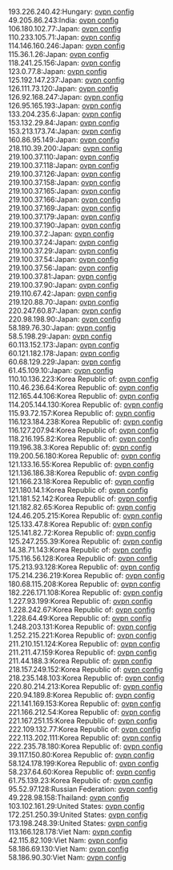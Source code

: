 193.226.240.42:Hungary: [ovpn config](vpn/193_226_240_42.ovpn)  
49.205.86.243:India: [ovpn config](vpn/49_205_86_243.ovpn)  
106.180.102.77:Japan: [ovpn config](vpn/106_180_102_77.ovpn)  
110.233.105.71:Japan: [ovpn config](vpn/110_233_105_71.ovpn)  
114.146.160.246:Japan: [ovpn config](vpn/114_146_160_246.ovpn)  
115.36.1.26:Japan: [ovpn config](vpn/115_36_1_26.ovpn)  
118.241.25.156:Japan: [ovpn config](vpn/118_241_25_156.ovpn)  
123.0.77.8:Japan: [ovpn config](vpn/123_0_77_8.ovpn)  
125.192.147.237:Japan: [ovpn config](vpn/125_192_147_237.ovpn)  
126.111.73.120:Japan: [ovpn config](vpn/126_111_73_120.ovpn)  
126.92.168.247:Japan: [ovpn config](vpn/126_92_168_247.ovpn)  
126.95.165.193:Japan: [ovpn config](vpn/126_95_165_193.ovpn)  
133.204.235.6:Japan: [ovpn config](vpn/133_204_235_6.ovpn)  
153.132.29.84:Japan: [ovpn config](vpn/153_132_29_84.ovpn)  
153.213.173.74:Japan: [ovpn config](vpn/153_213_173_74.ovpn)  
160.86.95.149:Japan: [ovpn config](vpn/160_86_95_149.ovpn)  
218.110.39.200:Japan: [ovpn config](vpn/218_110_39_200.ovpn)  
219.100.37.110:Japan: [ovpn config](vpn/219_100_37_110.ovpn)  
219.100.37.118:Japan: [ovpn config](vpn/219_100_37_118.ovpn)  
219.100.37.126:Japan: [ovpn config](vpn/219_100_37_126.ovpn)  
219.100.37.158:Japan: [ovpn config](vpn/219_100_37_158.ovpn)  
219.100.37.165:Japan: [ovpn config](vpn/219_100_37_165.ovpn)  
219.100.37.166:Japan: [ovpn config](vpn/219_100_37_166.ovpn)  
219.100.37.169:Japan: [ovpn config](vpn/219_100_37_169.ovpn)  
219.100.37.179:Japan: [ovpn config](vpn/219_100_37_179.ovpn)  
219.100.37.190:Japan: [ovpn config](vpn/219_100_37_190.ovpn)  
219.100.37.2:Japan: [ovpn config](vpn/219_100_37_2.ovpn)  
219.100.37.24:Japan: [ovpn config](vpn/219_100_37_24.ovpn)  
219.100.37.29:Japan: [ovpn config](vpn/219_100_37_29.ovpn)  
219.100.37.54:Japan: [ovpn config](vpn/219_100_37_54.ovpn)  
219.100.37.56:Japan: [ovpn config](vpn/219_100_37_56.ovpn)  
219.100.37.81:Japan: [ovpn config](vpn/219_100_37_81.ovpn)  
219.100.37.90:Japan: [ovpn config](vpn/219_100_37_90.ovpn)  
219.110.67.42:Japan: [ovpn config](vpn/219_110_67_42.ovpn)  
219.120.88.70:Japan: [ovpn config](vpn/219_120_88_70.ovpn)  
220.247.60.87:Japan: [ovpn config](vpn/220_247_60_87.ovpn)  
220.98.198.90:Japan: [ovpn config](vpn/220_98_198_90.ovpn)  
58.189.76.30:Japan: [ovpn config](vpn/58_189_76_30.ovpn)  
58.5.198.29:Japan: [ovpn config](vpn/58_5_198_29.ovpn)  
60.113.152.173:Japan: [ovpn config](vpn/60_113_152_173.ovpn)  
60.121.182.178:Japan: [ovpn config](vpn/60_121_182_178.ovpn)  
60.68.129.229:Japan: [ovpn config](vpn/60_68_129_229.ovpn)  
61.45.109.10:Japan: [ovpn config](vpn/61_45_109_10.ovpn)  
110.10.136.223:Korea Republic of: [ovpn config](vpn/110_10_136_223.ovpn)  
110.46.236.64:Korea Republic of: [ovpn config](vpn/110_46_236_64.ovpn)  
112.165.44.106:Korea Republic of: [ovpn config](vpn/112_165_44_106.ovpn)  
114.205.144.130:Korea Republic of: [ovpn config](vpn/114_205_144_130.ovpn)  
115.93.72.157:Korea Republic of: [ovpn config](vpn/115_93_72_157.ovpn)  
116.123.184.238:Korea Republic of: [ovpn config](vpn/116_123_184_238.ovpn)  
116.127.207.94:Korea Republic of: [ovpn config](vpn/116_127_207_94.ovpn)  
118.216.195.82:Korea Republic of: [ovpn config](vpn/118_216_195_82.ovpn)  
119.196.38.3:Korea Republic of: [ovpn config](vpn/119_196_38_3.ovpn)  
119.200.56.180:Korea Republic of: [ovpn config](vpn/119_200_56_180.ovpn)  
121.133.16.55:Korea Republic of: [ovpn config](vpn/121_133_16_55.ovpn)  
121.136.186.38:Korea Republic of: [ovpn config](vpn/121_136_186_38.ovpn)  
121.166.23.18:Korea Republic of: [ovpn config](vpn/121_166_23_18.ovpn)  
121.180.14.1:Korea Republic of: [ovpn config](vpn/121_180_14_1.ovpn)  
121.181.52.142:Korea Republic of: [ovpn config](vpn/121_181_52_142.ovpn)  
121.182.82.65:Korea Republic of: [ovpn config](vpn/121_182_82_65.ovpn)  
124.46.205.215:Korea Republic of: [ovpn config](vpn/124_46_205_215.ovpn)  
125.133.47.8:Korea Republic of: [ovpn config](vpn/125_133_47_8.ovpn)  
125.141.82.72:Korea Republic of: [ovpn config](vpn/125_141_82_72.ovpn)  
125.247.255.39:Korea Republic of: [ovpn config](vpn/125_247_255_39.ovpn)  
14.38.71.143:Korea Republic of: [ovpn config](vpn/14_38_71_143.ovpn)  
175.116.56.128:Korea Republic of: [ovpn config](vpn/175_116_56_128.ovpn)  
175.213.93.128:Korea Republic of: [ovpn config](vpn/175_213_93_128.ovpn)  
175.214.236.219:Korea Republic of: [ovpn config](vpn/175_214_236_219.ovpn)  
180.68.115.208:Korea Republic of: [ovpn config](vpn/180_68_115_208.ovpn)  
182.226.171.108:Korea Republic of: [ovpn config](vpn/182_226_171_108.ovpn)  
1.227.93.199:Korea Republic of: [ovpn config](vpn/1_227_93_199.ovpn)  
1.228.242.67:Korea Republic of: [ovpn config](vpn/1_228_242_67.ovpn)  
1.228.64.49:Korea Republic of: [ovpn config](vpn/1_228_64_49.ovpn)  
1.248.203.131:Korea Republic of: [ovpn config](vpn/1_248_203_131.ovpn)  
1.252.215.221:Korea Republic of: [ovpn config](vpn/1_252_215_221.ovpn)  
211.210.151.124:Korea Republic of: [ovpn config](vpn/211_210_151_124.ovpn)  
211.211.47.159:Korea Republic of: [ovpn config](vpn/211_211_47_159.ovpn)  
211.44.188.3:Korea Republic of: [ovpn config](vpn/211_44_188_3.ovpn)  
218.157.249.152:Korea Republic of: [ovpn config](vpn/218_157_249_152.ovpn)  
218.235.148.103:Korea Republic of: [ovpn config](vpn/218_235_148_103.ovpn)  
220.80.214.213:Korea Republic of: [ovpn config](vpn/220_80_214_213.ovpn)  
220.94.189.8:Korea Republic of: [ovpn config](vpn/220_94_189_8.ovpn)  
221.141.169.153:Korea Republic of: [ovpn config](vpn/221_141_169_153.ovpn)  
221.166.212.54:Korea Republic of: [ovpn config](vpn/221_166_212_54.ovpn)  
221.167.251.15:Korea Republic of: [ovpn config](vpn/221_167_251_15.ovpn)  
222.109.132.77:Korea Republic of: [ovpn config](vpn/222_109_132_77.ovpn)  
222.113.202.111:Korea Republic of: [ovpn config](vpn/222_113_202_111.ovpn)  
222.235.78.180:Korea Republic of: [ovpn config](vpn/222_235_78_180.ovpn)  
39.117.150.80:Korea Republic of: [ovpn config](vpn/39_117_150_80.ovpn)  
58.124.178.199:Korea Republic of: [ovpn config](vpn/58_124_178_199.ovpn)  
58.237.64.60:Korea Republic of: [ovpn config](vpn/58_237_64_60.ovpn)  
61.75.139.23:Korea Republic of: [ovpn config](vpn/61_75_139_23.ovpn)  
95.52.97.128:Russian Federation: [ovpn config](vpn/95_52_97_128.ovpn)  
49.228.98.158:Thailand: [ovpn config](vpn/49_228_98_158.ovpn)  
103.102.161.29:United States: [ovpn config](vpn/103_102_161_29.ovpn)  
172.251.250.39:United States: [ovpn config](vpn/172_251_250_39.ovpn)  
173.198.248.39:United States: [ovpn config](vpn/173_198_248_39.ovpn)  
113.166.128.178:Viet Nam: [ovpn config](vpn/113_166_128_178.ovpn)  
42.115.82.109:Viet Nam: [ovpn config](vpn/42_115_82_109.ovpn)  
58.186.69.130:Viet Nam: [ovpn config](vpn/58_186_69_130.ovpn)  
58.186.90.30:Viet Nam: [ovpn config](vpn/58_186_90_30.ovpn)  
